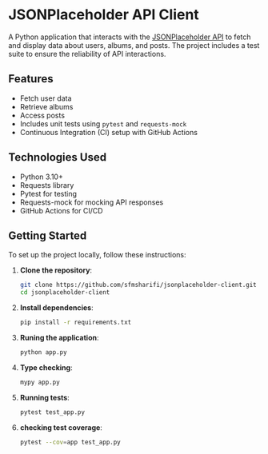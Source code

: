 # JSONPlaceholder API Client

A Python application that interacts with the [JSONPlaceholder API](https://jsonplaceholder.typicode.com/) to fetch and display data about users, albums, and posts. The project includes a test suite to ensure the reliability of API interactions.

## Features
- Fetch user data
- Retrieve albums
- Access posts
- Includes unit tests using `pytest` and `requests-mock`
- Continuous Integration (CI) setup with GitHub Actions

## Technologies Used
- Python 3.10+
- Requests library
- Pytest for testing
- Requests-mock for mocking API responses
- GitHub Actions for CI/CD

## Getting Started

To set up the project locally, follow these instructions:

1. **Clone the repository**:
   ```bash
   git clone https://github.com/sfmsharifi/jsonplaceholder-client.git
   cd jsonplaceholder-client
   
2. **Install dependencies**:
   ```bash
   pip install -r requirements.txt
   
4. **Runing the application**:
   ```bash
   python app.py
   
5. **Type checking**:
   ```bash
   mypy app.py
   
6. **Running tests**:
   ```bash
   pytest test_app.py
   
6. **checking test coverage**:
   ```bash
   pytest --cov=app test_app.py
